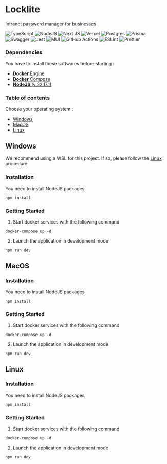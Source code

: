 [//]: # (<img src="LOGO_PATH" alt="LOGO_NAME" style="width: 500px;">)

# Locklite

Intranet password manager for businesses

![TypeScript](https://img.shields.io/badge/typescript-%23007ACC.svg?style=for-the-badge&logo=typescript&logoColor=white)
![NodeJS](https://img.shields.io/badge/node.js-6DA55F?style=for-the-badge&logo=node.js&logoColor=white)
![Next JS](https://img.shields.io/badge/Next-black?style=for-the-badge&logo=next.js&logoColor=white)
![Vercel](https://img.shields.io/badge/vercel-%23000000.svg?style=for-the-badge&logo=vercel&logoColor=white)
![Postgres](https://img.shields.io/badge/postgres-%23316192.svg?style=for-the-badge&logo=postgresql&logoColor=white)
![Prisma](https://img.shields.io/badge/Prisma-3982CE?style=for-the-badge&logo=Prisma&logoColor=white)
![Swagger](https://img.shields.io/badge/-Swagger-%23Clojure?style=for-the-badge&logo=swagger&logoColor=white)
![Jest](https://img.shields.io/badge/-jest-%23C21325?style=for-the-badge&logo=jest&logoColor=white)
![MUI](https://img.shields.io/badge/MUI-%230081CB.svg?style=for-the-badge&logo=mui&logoColor=white)
![GitHub Actions](https://img.shields.io/badge/github%20actions-%232671E5.svg?style=for-the-badge&logo=githubactions&logoColor=white)
![ESLint](https://img.shields.io/badge/ESLint-4B3263?style=for-the-badge&logo=eslint&logoColor=white)
![Prettier](https://img.shields.io/badge/prettier-%23F7B93E.svg?style=for-the-badge&logo=prettier&logoColor=black)

[//]: # (## Asserts)

[//]: # (- [ASSERT_NAME]&#40;ASSERT_PATH&#41;)

### Dependencies

You have to install these softwares before starting :

- <a href="https://docs.docker.com/engine/install/" target="_blank">**Docker** Engine</a>
- <a href="https://docs.docker.com/compose/install/" target="_blank">**Docker** Compose</a>
- <a href="https://nodejs.org/en/blog/release/v22.17.1" target="_blank">**NodeJS** (v.22.17.1)</a>

### Table of contents

Choose your operating system :
- [Windows](#windows)
- [MacOS](#macos)
- [Linux](#linux)

<h2 id="windows">Windows</h2>

We recommend using a WSL for this project. If so, please follow the [Linux](#linux) procedure.

### Installation

You need to install NodeJS packages

```shell
npm install
```

### Getting Started

1. Start docker services with the following command

```shell
docker-compose up -d
```

2. Launch the application in development mode

```shell
npm run dev
```

<h2 id="macos">MacOS</h2>

### Installation

You need to install NodeJS packages

```shell
npm install
```

### Getting Started

1. Start docker services with the following command

```shell
docker-compose up -d
```

2. Launch the application in development mode

```shell
npm run dev
```

<h2 id="linux">Linux</h2>

### Installation

You need to install NodeJS packages

```shell
npm install
```

### Getting Started

1. Start docker services with the following command

```shell
docker-compose up -d
```

2. Launch the application in development mode

```shell
npm run dev
```
